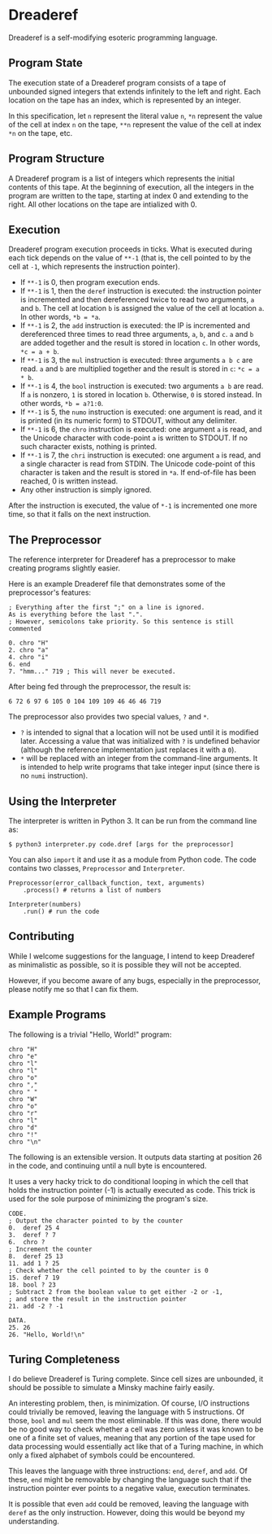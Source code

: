# Dreaderef

Dreaderef is a self-modifying esoteric programming language.

## Program State

The execution state of a Dreaderef program consists of a tape of unbounded
signed integers that extends infinitely to the left and right. Each
location on the tape has an index, which is represented by an integer.

In this specification, let `n` represent the literal value `n`, `*n` represent
the value of the cell at index `n` on the tape, `**n` represent the value of
the cell at index `*n` on the tape, etc.

## Program Structure

A Dreaderef program is a list of integers which represents the initial
contents of this tape. At the beginning of execution, all the integers
in the program are written to the tape, starting at index 0 and extending
to the right. All other locations on the tape are intialized with 0.

## Execution

Dreaderef program execution proceeds in ticks. What is executed during
each tick depends on the value of `**-1` (that is, the cell pointed to
by the cell at `-1`, which represents the instruction pointer).

- If `**-1` is 0, then program execution ends.
- If `**-1` is 1, then the `deref` instruction is executed: the instruction
  pointer is incremented and then dereferenced twice to read two arguments,
  `a` and `b`. The cell at location `b` is assigned the value of the
  cell at location `a`. In other words, `*b = *a`.
- If `**-1` is 2, the `add` instruction is executed: the IP is incremented
  and dereferenced three times to read three arguments, `a`, `b`, and
  `c`. `a` and `b` are added together and the result is stored in location
  `c`. In other words, `*c = a + b`.
- If `**-1` is 3, the `mul` instruction is executed: three arguments
  `a b c` are read. `a` and `b` are multiplied together and the result
  is stored in `c`: `*c = a * b`.
- If `**-1` is 4, the `bool` instruction is executed: two arguments
  `a b` are read. If `a` is nonzero, `1` is stored in location `b`.
  Otherwise, `0` is stored instead. In other words, `*b = a?1:0`.
- If `**-1` is 5, the `numo` instruction is executed: one argument
  is read, and it is printed (in its numeric form) to STDOUT, without
  any delimiter.
- If `**-1` is 6, the `chro` instruction is executed: one argument
  `a` is read, and the Unicode character with code-point `a` is written
  to STDOUT. If no such character exists, nothing is printed.
- If `**-1` is 7, the `chri` instruction is executed: one argument `a`
  is read, and a single character is read from STDIN. The Unicode code-point
  of this character is taken and the result is stored in `*a`. If end-of-file
  has been reached, 0 is written instead.
- Any other instruction is simply ignored.

After the instruction is executed, the value of `*-1` is incremented
one more time, so that it falls on the next instruction.

## The Preprocessor

The reference interpreter for Dreaderef has a preprocessor to make creating
programs slightly easier.

Here is an example Dreaderef file that demonstrates some of the preprocessor's
features:

    ; Everything after the first ";" on a line is ignored.
    As is everything before the last ".".
    ; However, semicolons take priority. So this sentence is still commented
    
    0. chro "H"
    2. chro "a"
    4. chro "i"
    6. end
    7. "hmm..." 719 ; This will never be executed.
    
After being fed through the preprocessor, the result is:

    6 72 6 97 6 105 0 104 109 109 46 46 46 719

The preprocessor also provides two special values, `?` and `*`.

- `?` is intended to signal that a location will not be used until it
  is modified later. Accessing a value that was initialized with `?`
  is undefined behavior (although the reference implementation just
  replaces it with a `0`).
- `*` will be replaced with an integer from the command-line arguments.
  It is intended to help write programs that take integer input (since
  there is no `numi` instruction).

## Using the Interpreter

The interpreter is written in Python 3. It can be run from the command
line as:

    $ python3 interpreter.py code.dref [args for the preprocessor]

You can also `import` it and use it as a module from Python code. The
code contains two classes, `Preprocessor` and `Interpreter`.

    Preprocessor(error_callback_function, text, arguments)
        .process() # returns a list of numbers
    
    Interpreter(numbers)
        .run() # run the code

## Contributing

While I welcome suggestions for the language, I intend to keep Dreaderef
as minimalistic as possible, so it is possible they will not be accepted.

However, if you become aware of any bugs, especially in the preprocessor,
please notify me so that I can fix them.

## Example Programs

The following is a trivial "Hello, World!" program:

    chro "H"
    chro "e"
    chro "l"
    chro "l"
    chro "o"
    chro ","
    chro " "
    chro "W"
    chro "o"
    chro "r"
    chro "l"
    chro "d"
    chro "!"
    chro "\n"

The following is an extensible version. It outputs data starting at position
26 in the code, and continuing until a null byte is encountered.

It uses a very hacky trick to do conditional looping in which the cell that
holds the instruction pointer (-1) is actually executed as code. This trick
is used for the sole purpose of minimizing the program's size.

    CODE.
    ; Output the character pointed to by the counter
    0.  deref 25 4
    3.  deref ? 7
    6.  chro ?
    ; Increment the counter
    8.  deref 25 13
    11. add 1 ? 25
    ; Check whether the cell pointed to by the counter is 0
    15. deref 7 19
    18. bool ? 23
    ; Subtract 2 from the boolean value to get either -2 or -1,
    ; and store the result in the instruction pointer
    21. add -2 ? -1
    
    DATA.
    25. 26
    26. "Hello, World!\n"

## Turing Completeness

I do believe Dreaderef is Turing complete. Since cell sizes are unbounded,
it should be possible to simulate a Minsky machine fairly easily.

An interesting problem, then, is minimization. Of course, I/O instructions
could trivially be removed, leaving the language with 5 instructions.
Of those, `bool` and `mul` seem the most eliminable. If this was done,
there would be no good way to check whether a cell was zero unless it
was known to be one of a finite set of values, meaning that any portion
of the tape used for data processing would essentially act like that of
a Turing machine, in which only a fixed alphabet of symbols could be encountered.

This leaves the language with three instructions: `end`, `deref`, and
`add`. Of these, `end` might be removable by changing the language such
that if the instruction pointer ever points to a negative value, execution
terminates.

It is possible that even `add` could be removed, leaving the language
with `deref` as the only instruction. However, doing this would be beyond
my understanding.
